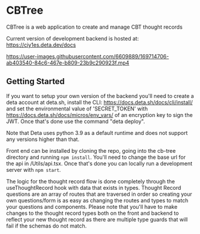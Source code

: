 
# CBTree

CBTree is a web application to create and manage CBT thought records

Current version of development backend is hosted at: https://ciy1es.deta.dev/docs 

https://user-images.githubusercontent.com/6609889/169714706-ab403540-84c6-467e-b809-23b9c290923f.mp4


## Getting Started

If you want to setup your own version of the backend you'll need to create a deta account at deta.sh, install the CLI: https://docs.deta.sh/docs/cli/install/ and set the environmental value of 'SECRET_TOKEN' with https://docs.deta.sh/docs/micros/env_vars/ of an encryption key to sign the JWT. Once that's done use the command "deta deploy".  

Note that Deta uses python 3.9 as a default runtime and does not support any versions higher than that.  

Front end can be installed by cloning the repo, going into the cb-tree directory and running `npm install`.  You'll need to change the base url for the api in /Utils/api.tsx.  Once that's done you can locally run a development server with `npm start`. 

The logic for the thought record flow is done completely through the useThoughtRecord hook with data that exists in types.  Thought Record questions are an array of routes that are traversed in order so creating your own questions/form is as easy as changing the routes and types to match your questions and components. Please note that you'll have to make changes to the thought record types both on the front and backend to reflect your new thought record as there are multiple type guards that will fail if the schemas do not match. 
